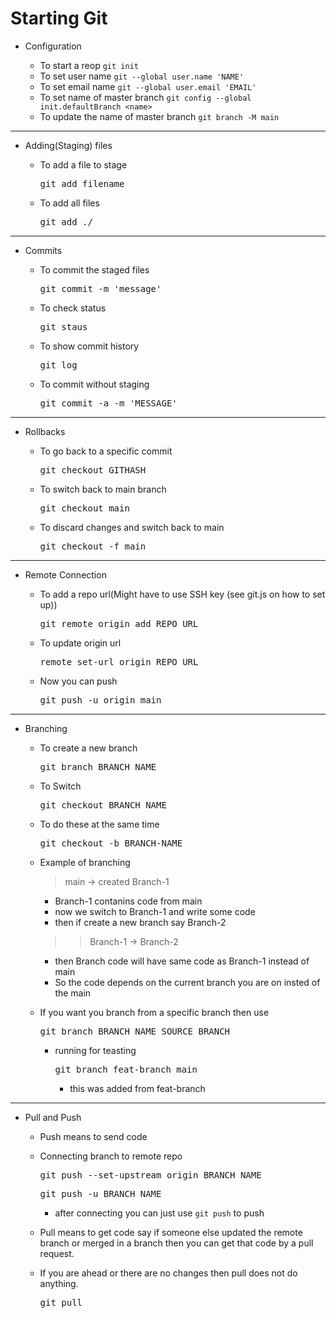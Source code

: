 # Starting Git

- Configuration

  - To start a reop `git init`
  - To set user name `git --global user.name 'NAME'`
  - To set email name `git --global user.email 'EMAIL'`
  - To set name of master branch `git config --global init.defaultBranch <name>`
  - To update the name of master branch `git branch -M main`

---

- Adding(Staging) files

  - To add a file to stage

    <pre>git add filename</pre>
  - To add all files

    <pre>git add ./</pre>

---

- Commits

  - To commit the staged files

    <pre>git commit -m 'message'</pre>
  - To check status

    <pre>git staus</pre>
  
  - To show commit history
    <pre>git log</pre>
  - To commit without staging

    <pre>git commit -a -m 'MESSAGE'</pre>

---

- Rollbacks

  - To go back to a specific commit

    <pre>git checkout GITHASH</pre>
  - To switch back to main branch

    <pre>git checkout main</pre>
  - To discard changes and switch back to main

    <pre>git checkout -f main</pre>

---

- Remote Connection

  - To add a repo url(Might have to use SSH key (see git.js on how to set up))

    <pre>git remote origin add REPO_URL</pre>
  - To update origin url

    <pre>remote set-url origin REPO_URL</pre>
  - Now you can push

    <pre>git push -u origin main</pre>

---

- Branching

  - To create a new branch

    <pre>git branch BRANCH_NAME</pre>
  - To Switch

    <pre>git checkout BRANCH_NAME</pre>
  - To do these at the same time

    <pre>git checkout -b BRANCH-NAME</pre>
  - Example of branching
    >main -> created Branch-1
    - Branch-1 contanins code from main
    - now we switch to Branch-1 and write some code
    - then if create a new branch say Branch-2
    >>Branch-1 -> Branch-2
    - then Branch code will have same code as Branch-1 instead of main
    - So the code depends on the current branch you are on insted of the main
  - If you want you branch from a specific branch then use

    <pre>git branch BRANCH_NAME SOURCE_BRANCH</pre>
  
    - running for teasting

      <pre>git branch feat-branch main</pre>
      - this was added from feat-branch

---

- Pull and Push

  - Push means to send code
  - Connecting branch to remote repo
    <pre>git push --set-upstream origin BRANCH_NAME</pre>

    <pre>git push -u BRANCH_NAME</pre>
    - after connecting you can just use `git push` to push

  - Pull means to get code say if someone else updated the remote branch or merged in a branch then you can get that code by a pull request.
  - If you are ahead or there are no changes then pull does not do anything.
  
    <pre>git pull</pre>
